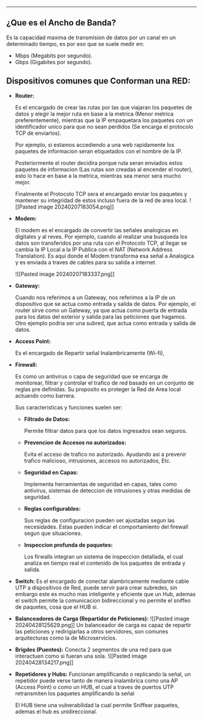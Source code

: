 
---

## ¿Que es el Ancho de Banda?
Es la capacidad maxima de transmision de datos por un canal en un determinado tiempo, es por eso que se suele medir en:  
- Mbps (Megabits por segundo).
- Gbps (Gigabites por segundo).


## Dispositivos comunes que Conforman una RED:

- **Router:**
    
    Es el encargado de crear las rutas por las que viajaran los paquetes de datos y elegir la mejor ruta en base a la metrica (Menor metrica preferentemente), mientras que la IP empaquetara los paquetes con un identificador unico para que no sean perdidos (Se encarga el protocolo TCP de enviarlos).
    
    Por ejemplo, si estamos accediendo a una web rapidamente los paquetes de informacion seran etiquetados con el nombre de la IP.
    
    Posteriormente el router decidira porque ruta seran enviados estos paquetes de informacion (Las rutas son creadas al encender el router), esto lo hace en base a la metrica, mientras sea menor sera mucho mejor.
    
    Finalmente el Protocolo TCP sera el encargado enviar los paquetes y mantener su integridad de estos incluso fuera de la red de area local.
	![[Pasted image 20240207183054.png]] 
- **Modem:**
    
    El modem es el encargado de convertir las señales analogicas en digitales y al reves. Por ejemplo, cuando al realizar una busqueda los datos son transferidos por una ruta con el Protocolo TCP, al llegar se cambia la IP Local a la IP Publica con el NAT (Network Address Translation). Es aqui donde el Modem transforma esa señal a Analogica y es enviada a traves de cables para su salida a internet.
    
	 ![[Pasted image 20240207183337.png]]

- **Gateway:**
    
    Cuando nos referimos a un Gateway, nos referimos a la IP de un dispositivo que se actua como entrada y salida de datos. Por ejemplo, el router sirve como un Gateway, ya que actua como puerta de entrada para los datos del exterior y salida para las peticiones que hagamos. Otro ejemplo podria ser una subred, que actua como entrada y salida de datos.
    
- **Access Point:**
    
    Es el encargado de Repartir señal Inalambricamente (Wi-fi),
    
- **Firewall:**
    
    Es como un antivirus o capa de seguridad que se encarga de monitorear, filtrar y controlar el trafico de red basado en un conjunto de reglas pre definidas. Su proposito es proteger la Red de Area local actuando como barrera.
    
    Sus caracteristicas y funciones suelen ser:
    
    - **Filtrado de Datos:**
        
        Permite filtrar datos para que los datos ingresados sean seguros.
        
    - **Prevencion de Accesos no autorizados:**
        
        Evita el acceso de trafico no autorizado. Ayudando asi a prevenir trafico malicioso, intrusiones, accesos no autorizados, Etc.
        
    - **Seguridad en Capas:**
        
        Implementa herramientas de seguridad en capas, tales como antivirus, sistemas de deteccion de intrusiones y otras medidas de seguridad.
        
    - **Reglas configurables:**
        
        Sus reglas de configuracion pueden ser ajustadas segun las necesidades. Estas pueden indicar el comportamiento del firewall segun que situaciones.
        
    - **Inspeccion profunda de paquetes:**
        
        Los firwalls integran un sistema de inspeccion detallada, el cual analiza en tiempo real el contenido de los paquetes de entrada y salida.
        
- **Switch:**
    Es el encargado de conectar alambricamente mediante cable UTP a dispositivos de Red, puede servir para crear subredes, sin embargo este es mucho mas inteligente y eficiente que un Hub, ademas el switch permite la comunicacion bidireccional y no permite el sniffeo de paquetes, cosa que el HUB si.
	

- **Balanceadores de Carga (Repartidor de Peticiones):**
	 ![[Pasted image 20240428125629.png]]
	 Un balanceador de carga es capaz de repartir las peticiones y redirigiarlas a otros servidores, son comunes arquitecturas como la de Microservicios.

- **Brigdes (Puentes):**
	 Conecta 2 segmentos de una red para que interactuen como si fueran  una sola. 
	 ![[Pasted image 20240428134217.png]]

- **Repetidores y Hubs:**
	 Funcionan amplificando o replicando la señal, un repetidor puede verse tanto de manera inalambrica como una AP (Access Point) o como un HUB, el cual a traves de puertos UTP retransmiten los paquetes amplificando la señal 
	 
	 El HUB tiene una vulnerabilidad la cual permite Sniffear paquetes, ademas el hub es unidireccional.
	 










